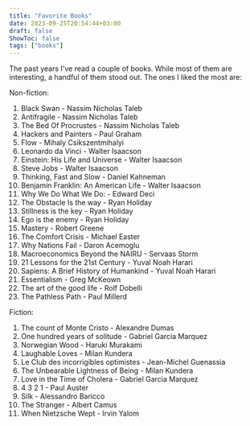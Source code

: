 ```yaml
---
title: "Favorite Books"
date: 2023-09-25T20:54:44+03:00
draft: false
ShowToc: false
tags: ["books"]
---
```


<!-- Reading is a habit I managed to keep throughout most of my adult life. -->


The past years I've read a couple of books.
While most of them are interesting,
a handful of them stood out.
The ones I liked the most are:

Non-fiction:

1) Black Swan - Nassim Nicholas Taleb
2) Antifragile - Nassim Nicholas Taleb
3) The Bed Of Procrustes - Nassim Nicholas Taleb
4) Hackers and Painters - Paul Graham
5) Flow - Mihaly Csikszentmihalyi
6) Leonardo da Vinci - Walter Isaacson 
7) Einstein: His Life and Universe - Walter Isaacson 
8) Steve Jobs - Walter Isaacson 
9) Thinking, Fast and Slow - Daniel Kahneman
10) Benjamin Franklin: An American Life - Walter Isaacson 
11) Why We Do What We Do: - Edward Deci
12) The Obstacle Is the way - Ryan Holiday
13) Stillness is the key - Ryan Holiday
14) Ego is the enemy - Ryan Holiday
15) Mastery - Robert Greene 
16) The Comfort Crisis - Michael Easter
17) Why Nations Fail - Daron Acemoglu 
18) Macroeconomics Beyond the NAIRU - Servaas Storm 
19) 21 Lessons for the 21st Century - Yuval Noah Harari
20) Sapiens: A Brief History of Humankind - Yuval Noah Harari
21) Essentialism - Greg McKeown
22) The art of the good life - Rolf Dobelli
23) The Pathless Path - Paul Millerd

Fiction:

1) The count of Monte Cristo - Alexandre Dumas
2) One hundred years of solitude - Gabriel Garcia Marquez
3) Norwegian Wood - Haruki Murakami
4) Laughable Loves - Milan Kundera
5) Le Club des incorrigibles optimistes - Jean-Michel Guenassia 
6) The Unbearable Lightness of Being - Milan Kundera 
7) Love in the Time of Cholera - Gabriel Garcia Marquez
8) 4 3 2 1 - Paul Auster
9) Silk - Alessandro Baricco
10) The Stranger - Albert Camus
11) When Nietzsche Wept - Irvin Yalom